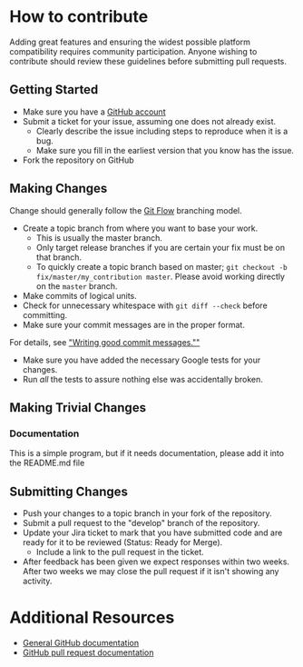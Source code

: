 # How to contribute

Adding great features and ensuring the widest possible platform compatibility requires community participation.  Anyone wishing to contribute should review these guidelines before submitting pull requests.

## Getting Started

* Make sure you have a [GitHub account](https://github.com/signup/free)
* Submit a ticket for your issue, assuming one does not already exist.
  * Clearly describe the issue including steps to reproduce when it is a bug.
  * Make sure you fill in the earliest version that you know has the issue.
* Fork the repository on GitHub

## Making Changes

Change should generally follow the [Git Flow](http://nvie.com/posts/a-successful-git-branching-model/) branching model.

* Create a topic branch from where you want to base your work.
  * This is usually the master branch.
  * Only target release branches if you are certain your fix must be on that branch.
  * To quickly create a topic branch based on master; `git checkout -b fix/master/my_contribution master`. Please avoid working directly on the `master` branch.
* Make commits of logical units.
* Check for unnecessary whitespace with `git diff --check` before committing.
* Make sure your commit messages are in the proper format.

For details, see ["Writing good commit messages.""](https://github.com/erlang/otp/wiki/Writing-good-commit-messages)

* Make sure you have added the necessary Google tests for your changes.
* Run _all_ the tests to assure nothing else was accidentally broken.

## Making Trivial Changes

### Documentation

This is a simple program, but if it needs documentation, please add it into the README.md file

## Submitting Changes

* Push your changes to a topic branch in your fork of the repository.
* Submit a pull request to the "develop" branch of the repository.
* Update your Jira ticket to mark that you have submitted code and are ready for it to be reviewed (Status: Ready for Merge).
  * Include a link to the pull request in the ticket.
* After feedback has been given we expect responses within two weeks. After two weeks we may close the pull request if it isn't showing any activity.

# Additional Resources

* [General GitHub documentation](http://help.github.com/)
* [GitHub pull request documentation](http://help.github.com/send-pull-requests/)
